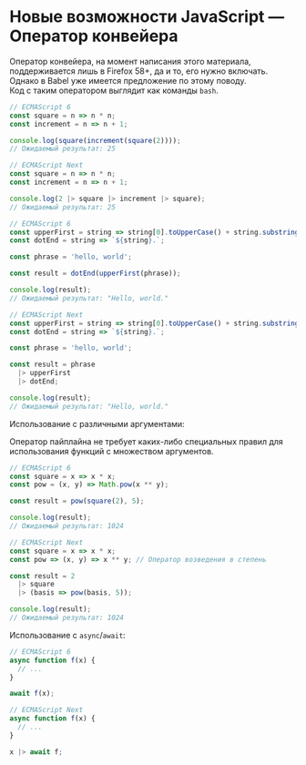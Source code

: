 # Новые возможности JavaScript — Оператор конвейера

Оператор конвейера, на момент написания этого материала, поддерживается лишь
в Firefox 58+, да и то, его нужно включать. Однако в Babel уже имеется
предложение по этому поводу.  
Код с таким оператором выглядит как команды `bash`.

```javascript
// ECMAScript 6
const square = n => n * n;
const increment = n => n + 1;

console.log(square(increment(square(2))));
// Ожидаемый результат: 25
```

```javascript
// ECMAScript Next
const square = n => n * n;
const increment = n => n + 1;

console.log(2 |> square |> increment |> square);
// Ожидаемый результат: 25
```

```javascript
// ECMAScript 6
const upperFirst = string => string[0].toUpperCase() + string.substring(1);
const dotEnd = string => `${string}.`;

const phrase = 'hello, world';

const result = dotEnd(upperFirst(phrase));

console.log(result);
// Ожидаемый результат: "Hello, world."
```

```javascript
// ECMAScript Next
const upperFirst = string => string[0].toUpperCase() + string.substring(1);
const dotEnd = string => `${string}.`;

const phrase = 'hello, world';

const result = phrase
  |> upperFirst
  |> dotEnd;

console.log(result);
// Ожидаемый результат: "Hello, world."
```

Использование с различными аргументами:

Оператор пайплайна не требует каких-либо специальных правил для использования функций с
множеством аргументов.

```javascript
// ECMAScript 6
const square = x => x * x;
const pow = (x, y) => Math.pow(x ** y);

const result = pow(square(2), 5);

console.log(result);
// Ожидаемый результат: 1024
```

```javascript
// ECMAScript Next
const square = x => x * x;
const pow => (x, y) => x ** y; // Оператор возведения в степень

const result = 2
  |> square
  |> (basis => pow(basis, 5));

console.log(result);
// Ожидаемый результат: 1024
```

Использование с `async`/`await`:

```javascript
// ECMAScript 6
async function f(x) {
  // ...
}

await f(x);
```

```javascript
// ECMAScript Next
async function f(x) {
  // ...
}

x |> await f;
```
